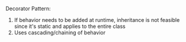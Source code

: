 Decorator Pattern:
1. If behavior needs to be added at runtime, inheritance is not feasible since it's static and applies to the entire class
2. Uses cascading/chaining of behavior
